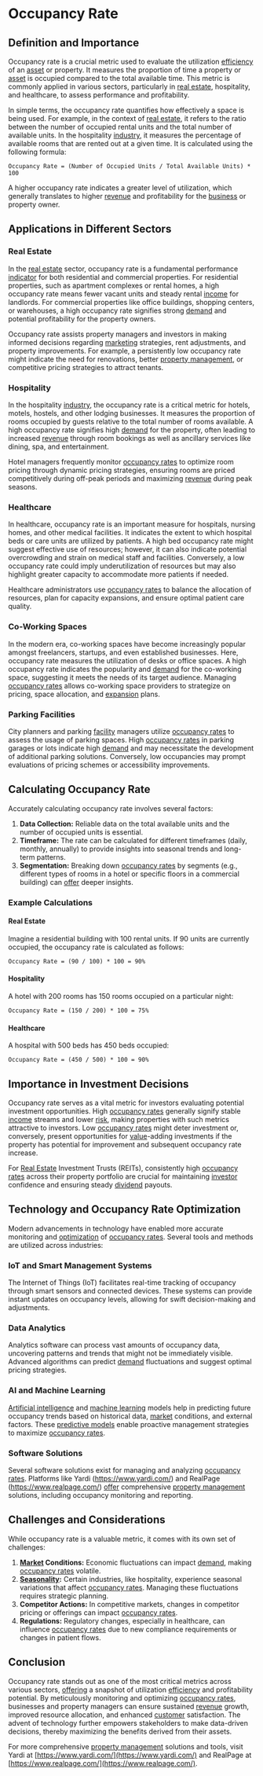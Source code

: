 # Occupancy Rate

## Definition and Importance

Occupancy rate is a crucial metric used to evaluate the utilization [efficiency](../e/efficiency.md) of an [asset](../a/asset.md) or property. It measures the proportion of time a property or [asset](../a/asset.md) is occupied compared to the total available time. This metric is commonly applied in various sectors, particularly in [real estate](../r/real_estate.md), hospitality, and healthcare, to assess performance and profitability. 

In simple terms, the occupancy rate quantifies how effectively a space is being used. For example, in the context of [real estate](../r/real_estate.md), it refers to the ratio between the number of occupied rental units and the total number of available units. In the hospitality [industry](../i/industry.md), it measures the percentage of available rooms that are rented out at a given time. It is calculated using the following formula:

```
Occupancy Rate = (Number of Occupied Units / Total Available Units) * 100
```

A higher occupancy rate indicates a greater level of utilization, which generally translates to higher [revenue](../r/revenue.md) and profitability for the [business](../b/business.md) or property owner.

## Applications in Different Sectors

### Real Estate

In the [real estate](../r/real_estate.md) sector, occupancy rate is a fundamental performance [indicator](../i/indicator.md) for both residential and commercial properties. For residential properties, such as apartment complexes or rental homes, a high occupancy rate means fewer vacant units and steady rental [income](../i/income.md) for landlords. For commercial properties like office buildings, shopping centers, or warehouses, a high occupancy rate signifies strong [demand](../d/demand.md) and potential profitability for the property owners.

Occupancy rate assists property managers and investors in making informed decisions regarding [marketing](../m/marketing.md) strategies, rent adjustments, and property improvements. For example, a persistently low occupancy rate might indicate the need for renovations, better [property management](../p/property_management.md), or competitive pricing strategies to attract tenants.

### Hospitality

In the hospitality [industry](../i/industry.md), the occupancy rate is a critical metric for hotels, motels, hostels, and other lodging businesses. It measures the proportion of rooms occupied by guests relative to the total number of rooms available. A high occupancy rate signifies high [demand](../d/demand.md) for the property, often leading to increased [revenue](../r/revenue.md) through room bookings as well as ancillary services like dining, spa, and entertainment.

Hotel managers frequently monitor [occupancy rates](../o/occupancy_rates_in_trading.md) to optimize room pricing through dynamic pricing strategies, ensuring rooms are priced competitively during off-peak periods and maximizing [revenue](../r/revenue.md) during peak seasons. 

### Healthcare

In healthcare, occupancy rate is an important measure for hospitals, nursing homes, and other medical facilities. It indicates the extent to which hospital beds or care units are utilized by patients. A high bed occupancy rate might suggest effective use of resources; however, it can also indicate potential overcrowding and strain on medical staff and facilities. Conversely, a low occupancy rate could imply underutilization of resources but may also highlight greater capacity to accommodate more patients if needed.

Healthcare administrators use [occupancy rates](../o/occupancy_rates_in_trading.md) to balance the allocation of resources, plan for capacity expansions, and ensure optimal patient care quality. 

### Co-Working Spaces

In the modern era, co-working spaces have become increasingly popular amongst freelancers, startups, and even established businesses. Here, occupancy rate measures the utilization of desks or office spaces. A high occupancy rate indicates the popularity and [demand](../d/demand.md) for the co-working space, suggesting it meets the needs of its target audience. Managing [occupancy rates](../o/occupancy_rates_in_trading.md) allows co-working space providers to strategize on pricing, space allocation, and [expansion](../e/expansion.md) plans.

### Parking Facilities

City planners and parking [facility](../f/facility.md) managers utilize [occupancy rates](../o/occupancy_rates_in_trading.md) to assess the usage of parking spaces. High [occupancy rates](../o/occupancy_rates_in_trading.md) in parking garages or lots indicate high [demand](../d/demand.md) and may necessitate the development of additional parking solutions. Conversely, low occupancies may prompt evaluations of pricing schemes or accessibility improvements.

## Calculating Occupancy Rate

Accurately calculating occupancy rate involves several factors:

1. **Data Collection:** Reliable data on the total available units and the number of occupied units is essential.
2. **Timeframe:** The rate can be calculated for different timeframes (daily, monthly, annually) to provide insights into seasonal trends and long-term patterns.
3. **Segmentation:** Breaking down [occupancy rates](../o/occupancy_rates_in_trading.md) by segments (e.g., different types of rooms in a hotel or specific floors in a commercial building) can [offer](../o/offer.md) deeper insights.

### Example Calculations

#### Real Estate

Imagine a residential building with 100 rental units. If 90 units are currently occupied, the occupancy rate is calculated as follows:

```
Occupancy Rate = (90 / 100) * 100 = 90%
```

#### Hospitality

A hotel with 200 rooms has 150 rooms occupied on a particular night:

```
Occupancy Rate = (150 / 200) * 100 = 75%
```

#### Healthcare

A hospital with 500 beds has 450 beds occupied:

```
Occupancy Rate = (450 / 500) * 100 = 90%
```

## Importance in Investment Decisions

Occupancy rate serves as a vital metric for investors evaluating potential investment opportunities. High [occupancy rates](../o/occupancy_rates_in_trading.md) generally signify stable [income](../i/income.md) streams and lower [risk](../r/risk.md), making properties with such metrics attractive to investors. Low [occupancy rates](../o/occupancy_rates_in_trading.md) might deter investment or, conversely, present opportunities for [value](../v/value.md)-adding investments if the property has potential for improvement and subsequent occupancy rate increase.

For [Real Estate](../r/real_estate.md) Investment Trusts (REITs), consistently high [occupancy rates](../o/occupancy_rates_in_trading.md) across their property portfolio are crucial for maintaining [investor](../i/investor.md) confidence and ensuring steady [dividend](../d/dividend.md) payouts.

## Technology and Occupancy Rate Optimization

Modern advancements in technology have enabled more accurate monitoring and [optimization](../o/optimization.md) of [occupancy rates](../o/occupancy_rates_in_trading.md). Several tools and methods are utilized across industries:

### IoT and Smart Management Systems

The Internet of Things (IoT) facilitates real-time tracking of occupancy through smart sensors and connected devices. These systems can provide instant updates on occupancy levels, allowing for swift decision-making and adjustments.

### Data Analytics

Analytics software can process vast amounts of occupancy data, uncovering patterns and trends that might not be immediately visible. Advanced algorithms can predict [demand](../d/demand.md) fluctuations and suggest optimal pricing strategies.

### AI and Machine Learning

[Artificial intelligence](../a/artificial_intelligence_in_trading.md) and [machine learning](../m/machine_learning.md) models help in predicting future occupancy trends based on historical data, [market](../m/market.md) conditions, and external factors. These [predictive models](../p/predictive_models_in_trading.md) enable proactive management strategies to maximize [occupancy rates](../o/occupancy_rates_in_trading.md).

### Software Solutions

Several software solutions exist for managing and analyzing [occupancy rates](../o/occupancy_rates_in_trading.md). Platforms like Yardi (https://www.yardi.com/) and RealPage (https://www.realpage.com/) [offer](../o/offer.md) comprehensive [property management](../p/property_management.md) solutions, including occupancy monitoring and reporting.

## Challenges and Considerations

While occupancy rate is a valuable metric, it comes with its own set of challenges:

1. **[Market](../m/market.md) Conditions:** Economic fluctuations can impact [demand](../d/demand.md), making [occupancy rates](../o/occupancy_rates_in_trading.md) volatile.
2. **[Seasonality](../s/seasonality.md):** Certain industries, like hospitality, experience seasonal variations that affect [occupancy rates](../o/occupancy_rates_in_trading.md). Managing these fluctuations requires strategic planning.
3. **Competitor Actions:** In competitive markets, changes in competitor pricing or offerings can impact [occupancy rates](../o/occupancy_rates_in_trading.md).
4. **Regulations:** Regulatory changes, especially in healthcare, can influence [occupancy rates](../o/occupancy_rates_in_trading.md) due to new compliance requirements or changes in patient flows.

## Conclusion

Occupancy rate stands out as one of the most critical metrics across various sectors, [offering](../o/offering.md) a snapshot of utilization [efficiency](../e/efficiency.md) and profitability potential. By meticulously monitoring and optimizing [occupancy rates](../o/occupancy_rates_in_trading.md), businesses and property managers can ensure sustained [revenue](../r/revenue.md) growth, improved resource allocation, and enhanced [customer](../c/customer.md) satisfaction. The advent of technology further empowers stakeholders to make data-driven decisions, thereby maximizing the benefits derived from their assets.

For more comprehensive [property management](../p/property_management.md) solutions and tools, visit Yardi at [https://www.yardi.com/](https://www.yardi.com/) and RealPage at [https://www.realpage.com/](https://www.realpage.com/).